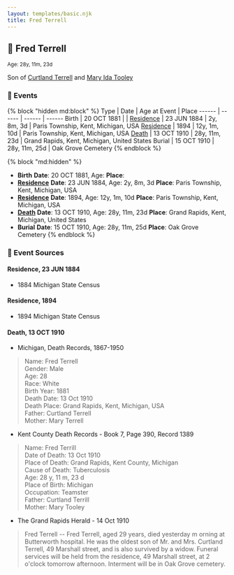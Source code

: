 ```yaml
---
layout: templates/basic.njk
title: Fred Terrell
---
```

## 🔵 Fred Terrell
<small>Age: 28y, 11m, 23d</small>

Son of [Curtland Terrell](/people/4/47972604) and [Mary Ida Tooley](/people/5/52009861)

### 📆 Events

{% block "hidden md:block" %}
Type | Date | Age at Event | Place
------ | ------ | ------ | ------
Birth | 20 OCT 1881 |  |
[Residence](#event-event-0) | 23 JUN 1884 | 2y, 8m, 3d | Paris Township, Kent, Michigan, USA
[Residence](#event-event-1) | 1894 | 12y, 1m, 10d | Paris Township, Kent, Michigan, USA
[Death](#event-event-5) | 13 OCT 1910 | 28y, 11m, 23d | Grand Rapids, Kent, Michigan, United States
Burial | 15 OCT 1910 | 28y, 11m, 25d | Oak Grove Cemetery
{% endblock %}

{% block "md:hidden" %}
- **Birth**
**Date**: 20 OCT 1881, Age:
**Place**:
- **[Residence](#event-event-0)**
**Date**: 23 JUN 1884, Age: 2y, 8m, 3d
**Place**: Paris Township, Kent, Michigan, USA
- **[Residence](#event-event-1)**
**Date**: 1894, Age: 12y, 1m, 10d
**Place**: Paris Township, Kent, Michigan, USA
- **[Death](#event-event-5)**
**Date**: 13 OCT 1910, Age: 28y, 11m, 23d
**Place**: Grand Rapids, Kent, Michigan, United States
- **Burial**
**Date**: 15 OCT 1910, Age: 28y, 11m, 25d
**Place**: Oak Grove Cemetery
{% endblock %}

### 📰 Event Sources

#### <a id="event-event-0"></a> Residence, 23 JUN 1884
* 1884 Michigan State Census

#### <a id="event-event-1"></a> Residence, 1894
* 1894 Michigan State Census

#### <a id="event-event-5"></a> Death, 13 OCT 1910
* Michigan, Death Records, 1867-1950
>   
  > Name: Fred Terrell  
  > Gender: Male  
  > Age: 28  
  > Race: White  
  > Birth Year: 1881  
  > Death Date: 13 Oct 1910  
  > Death Place: Grand Rapids, Kent, Michigan, USA  
  > Father: Curtland Terrell  
  > Mother: Mary Terrell
* Kent County Death Records  - Book 7, Page 390, Record 1389
>   
  > Name: Fred Terrill  
  > Date of Death: 13 Oct 1910  
  > Place of Death: Grand Rapids, Kent County, Michigan  
  > Cause of Death: Tuberculosis  
  > Age: 28 y, 11 m, 23 d  
  > Place of Birth: Michigan  
  > Occupation: Teamster  
  > Father: Curtland Terrill  
  > Mother: Mary Tooley
* The Grand Rapids Herald  - 14 Oct 1910
>   
  > Fred Terrell -- Fred Terrell, aged 29 years, died yesterday m orning at Butterworth hospital. He was the oldest son of Mr. and Mrs. Curtland Terrell, 49 Marshall street, and is also survived by a widow. Funeral services will be held from the residence, 49 Marshall street, at 2 o'clock tomorrow afternoon. Interment will be in Oak Grove cemetery.

